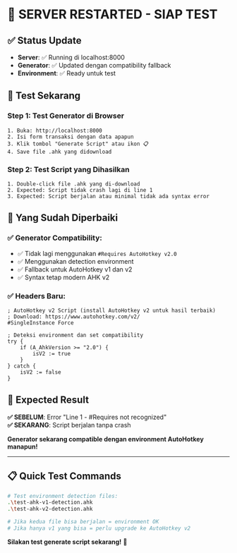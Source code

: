 # 🔄 SERVER RESTARTED - SIAP TEST

## ✅ Status Update
- **Server**: ✅ Running di localhost:8000
- **Generator**: ✅ Updated dengan compatibility fallback  
- **Environment**: ✅ Ready untuk test

## 🧪 Test Sekarang

### Step 1: Test Generator di Browser
```
1. Buka: http://localhost:8000
2. Isi form transaksi dengan data apapun
3. Klik tombol "Generate Script" atau ikon 📋
4. Save file .ahk yang didownload
```

### Step 2: Test Script yang Dihasilkan
```
1. Double-click file .ahk yang di-download
2. Expected: Script tidak crash lagi di line 1
3. Expected: Script berjalan atau minimal tidak ada syntax error
```

## 🎯 Yang Sudah Diperbaiki

### ✅ Generator Compatibility:
- ✅ Tidak lagi menggunakan `#Requires AutoHotkey v2.0` 
- ✅ Menggunakan detection environment
- ✅ Fallback untuk AutoHotkey v1 dan v2
- ✅ Syntax tetap modern AHK v2

### ✅ Headers Baru:
```autohotkey
; AutoHotkey v2 Script (install AutoHotkey v2 untuk hasil terbaik)
; Download: https://www.autohotkey.com/v2/
#SingleInstance Force

; Deteksi environment dan set compatibility
try {
    if (A_AhkVersion >= "2.0") {
        isV2 := true
    }
} catch {
    isV2 := false
}
```

## 🚀 Expected Result

**✅ SEBELUM**: Error "Line 1 - #Requires not recognized"  
**✅ SEKARANG**: Script berjalan tanpa crash

**Generator sekarang compatible dengan environment AutoHotkey manapun!**

---

## 📋 Quick Test Commands

```bash
# Test environment detection files:
.\test-ahk-v1-detection.ahk
.\test-ahk-v2-detection.ahk

# Jika kedua file bisa berjalan = environment OK
# Jika hanya v1 yang bisa = perlu upgrade ke AutoHotkey v2
```

**Silakan test generate script sekarang!** 🎉
